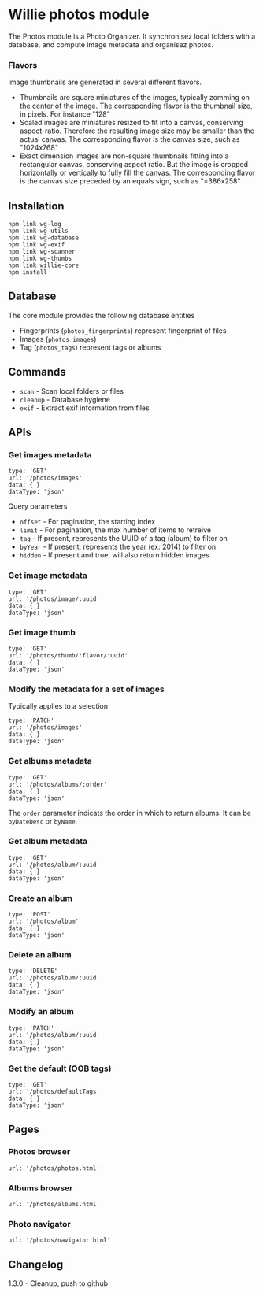 # Willie photos module

The Photos module is a Photo Organizer. It synchronisez local folders with a database, and compute image metadata and organisez photos.

### Flavors
Image thumbnails are generated in several different flavors.

* Thumbnails are square miniatures of the images, typically zomming on the center of the image. The corresponding flavor is the thumbnail size, in pixels. For instance "128"
* Scaled images are miniatures resized to fit into a canvas, conserving aspect-ratio. Therefore the resulting image size may be smaller than the actual canvas. The corresponding flavor is the canvas size, such as "1024x768"
* Exact dimension images are non-square thumbnails fitting into a rectangular canvas, conserving aspect ratio. But the image is cropped horizontally or vertically to fully fill the canvas. The corresponding flavor is the canvas size preceded by an equals sign, such as "=386x258"

## Installation

	npm link wg-log
	npm link wg-utils
	npm link wg-database
	npm link wg-exif
	npm link wg-scanner
	npm link wg-thumbs
	npm link willie-core
	npm install


## Database

The core module provides the following database entities

* Fingerprints (```photos_fingerprints```) represent fingerprint of files
* Images (```photos_images```) 
* Tag (```photos_tags```) represent tags or albums


## Commands

* ```scan``` - Scan local folders or files
* ```cleanup``` - Database hygiene
* ```exif``` - Extract exif information from files


## APIs

### Get images metadata

	type: 'GET'
	url: '/photos/images'
	data: { }
	dataType: 'json'

Query parameters

* ```offset``` - For pagination, the starting index
* ```limit``` - For pagination, the max number of items to retreive
* ```tag``` - If present, represents the UUID of a tag (album) to filter on
* ```byYear``` - If present, represents the year (ex: 2014) to filter on
* ```hidden``` - If present and true, will also return hidden images

### Get image metadata

	type: 'GET'
	url: '/photos/image/:uuid'
	data: { }
	dataType: 'json'

### Get image thumb

	type: 'GET'
	url: '/photos/thumb/:flavor/:uuid'
	data: { }
	dataType: 'json'

### Modify the metadata for a set of images
Typically applies to a selection

	type: 'PATCH'
	url: '/photos/images'
	data: { }
	dataType: 'json'

### Get albums metadata

	type: 'GET'
	url: '/photos/albums/:order'
	data: { }
	dataType: 'json'

The ```order``` parameter indicats the order in which to return albums. It can be ```byDateDesc``` or ```byName```.

### Get album metadata

	type: 'GET'
	url: '/photos/album/:uuid'
	data: { }
	dataType: 'json'

### Create an album

	type: 'POST'
	url: '/photos/album'
	data: { }
	dataType: 'json'

### Delete an album

	type: 'DELETE'
	url: '/photos/album/:uuid'
	data: { }
	dataType: 'json'

### Modify an album

	type: 'PATCH'
	url: '/photos/album/:uuid'
	data: { }
	dataType: 'json'


### Get the default (OOB tags)

	type: 'GET'
	url: '/photos/defaultTags'
	data: { }
	dataType: 'json'

## Pages

### Photos browser

	url: '/photos/photos.html'

### Albums browser

	url: '/photos/albums.html'

### Photo navigator

	utl: '/photos/navigator.html'


## Changelog

1.3.0 - Cleanup, push to github
